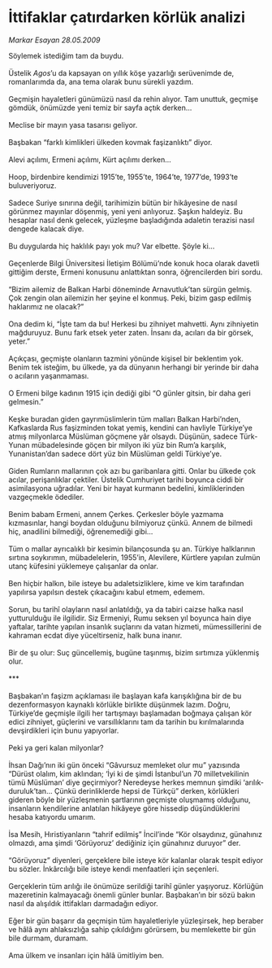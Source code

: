 # İttifaklar çatırdarken körlük analizi

*Markar Esayan 28.05.2009*

<div class="taraf_structure_2col_1zq">
<div class="margen_n">



 <p>Söylemek istediğim tam da buydu. <br/><br/>Üstelik <i>Agos</i>’u da kapsayan on yıllık köşe yazarlığı serüvenimde de, romanlarımda da, ana tema olarak bunu sürekli yazdım. <br/><br/>Geçmişin hayaletleri günümüzü nasıl da rehin alıyor. Tam unuttuk, geçmişe gömdük, önümüzde yeni temiz bir sayfa açtık derken... <br/><br/>Meclise bir mayın yasa tasarısı geliyor. <br/><br/>Başbakan “farklı kimlikleri ülkeden kovmak faşizanlıktı” diyor. <br/><br/>Alevi açılımı, Ermeni açılımı, Kürt açılımı derken... <br/><br/>Hoop, birdenbire kendimizi 1915’te, 1955’te, 1964’te, 1977’de, 1993’te buluveriyoruz. <br/><br/>Sadece Suriye sınırına değil, tarihimizin bütün bir hikâyesine de nasıl görünmez mayınlar döşenmiş, yeni yeni anlıyoruz. Şaşkın haldeyiz. Bu hesaplar nasıl denk gelecek, yüzleşme başladığında adaletin terazisi nasıl dengede kalacak diye. <br/><br/>Bu duygularda hiç haklılık payı yok mu? Var elbette. Şöyle ki... <br/><br/>Geçenlerde Bilgi Üniversitesi İletişim Bölümü’nde konuk hoca olarak davetli gittiğim derste, Ermeni konusunu anlattıktan sonra, öğrencilerden biri sordu. <br/><br/>“Bizim ailemiz de Balkan Harbi döneminde Arnavutluk’tan sürgün gelmiş. Çok zengin olan ailemizin her şeyine el konmuş. Peki, bizim gasp edilmiş haklarımız ne olacak?” <br/><br/>Ona dedim ki, “İşte tam da bu! Herkesi bu zihniyet mahvetti. Aynı zihniyetin mağduruyuz. Bunu fark etsek yeter zaten. İnsanı da, acıları da bir görsek, yeter.” <br/><br/>Açıkçası, geçmişte olanların tazmini yönünde kişisel bir beklentim yok. Benim tek isteğim, bu ülkede, ya da dünyanın herhangi bir yerinde bir daha o acıların yaşanmaması. <br/><br/>O Ermeni bilge kadının 1915 için dediği gibi “O günler gitsin, bir daha geri gelmesin.” <br/><br/>Keşke buradan giden gayrımüslimlerin tüm malları Balkan Harbi’nden, Kafkaslarda Rus faşizminden tokat yemiş, kendini can havliyle Türkiye’ye atmış milyonlarca Müslüman göçmene yâr olsaydı. Düşünün, sadece Türk-Yunan mübadelesinde göçen bir milyon iki yüz bin Rum’a karşılık, Yunanistan’dan sadece dört yüz bin Müslüman geldi Türkiye’ye. <br/><br/>Giden Rumların mallarının çok azı bu garibanlara gitti. Onlar bu ülkede çok acılar, perişanlıklar çektiler. Üstelik Cumhuriyet tarihi boyunca ciddi bir asimilasyona uğradılar. Yeni bir hayat kurmanın bedelini, kimliklerinden vazgeçmekle ödediler. <br/><br/>Benim babam Ermeni, annem Çerkes. Çerkesler böyle yazmama kızmasınlar, hangi boydan olduğunu bilmiyoruz çünkü. Annem de bilmedi hiç, anadilini bilmediği, öğrenemediği gibi... <br/><br/>Tüm o mallar ayrıcalıklı bir kesimin bilançosunda şu an. Türkiye halklarının sırtına soykırımın, mübadelelerin, 1955’in, Alevilere, Kürtlere yapılan zulmün utanç küfesini yüklemeye çalışanlar da onlar. <br/><br/>Ben hiçbir halkın, bile isteye bu adaletsizliklere, kime ve kim tarafından yapılırsa yapılsın destek çıkacağını kabul etmem, edemem. <br/><br/>Sorun, bu tarihî olayların nasıl anlatıldığı, ya da tabiri caizse halka nasıl yutturulduğu ile ilgilidir. Siz Ermeniyi, Rumu seksen yıl boyunca hain diye yaftalar, tarihte yapılan insanlık suçlarını da vatan hizmeti, mümessillerini de kahraman ecdat diye yüceltirseniz, halk buna inanır. <br/><br/>Bir de şu olur: Suç güncellemiş, bugüne taşınmış, bizim sırtımıza yüklenmiş olur. <br/><br/>*** <br/><br/>Başbakan’ın faşizm açıklaması ile başlayan kafa karışıklığına bir de bu dezenformasyon kaynaklı körlükle birlikte düşünmek lazım. Doğru, Türkiye’de geçmişle ilgili her tartışmayı başlamadan boğmaya çalışan kör edici zihniyet, güçlerini ve varsıllıklarını tam da tarihin bu kırılmalarında devşirdikleri için bunu yapıyorlar. <br/><br/>Peki ya geri kalan milyonlar? <br/><br/>İhsan Dağı’nın iki gün önceki “Gâvursuz memleket olur mu” yazısında “Dürüst olalım, kim aklından; ‘İyi ki de şimdi İstanbul’un 70 milletvekilinin tümü Müslüman’ diye geçirmiyor? Neredeyse herkes memnun şimdiki ‘arılık-duruluk’tan... Çünkü derinliklerde hepsi de Türkçü” derken, körlükleri gideren böyle bir yüzleşmenin şartlarının geçmişte oluşmamış olduğunu, insanların kendilerine anlatılan hikâyeye göre hissedip düşündüklerini hesaba katıyordu umarım. <br/><br/>İsa Mesih, Hıristiyanların “tahrif edilmiş” İncil’inde “Kör olsaydınız, günahınız olmazdı, ama şimdi ‘Görüyoruz’ dediğiniz için günahınız duruyor” der. <br/><br/>“Görüyoruz” diyenleri, gerçeklere bile isteye kör kalanlar olarak tespit ediyor bu sözler. İnkârcılığı bile isteye kendi menfaatleri için seçenleri. <br/><br/>Gerçeklerin tüm arılığı ile önümüze serildiği tarihî günler yaşıyoruz. Körlüğün mazeretinin kalmayacağı önemli günler bunlar. Başbakan’ın bir sözü bakın nasıl da alışıldık ittifakları darmadağın ediyor. <br/><br/>Eğer bir gün başarır da geçmişin tüm hayaletleriyle yüzleşirsek, hep beraber ve hâlâ aynı ahlaksızlığa sahip çıkıldığını görürsem, bu memlekette bir gün bile durmam, duramam. <br/><br/>Ama ülkem ve insanları için hâlâ ümitliyim ben.</p>
<br/>
<br/>
<br/>



<br/>


<div id="taraf_not">
</div>

</div>


</div>
